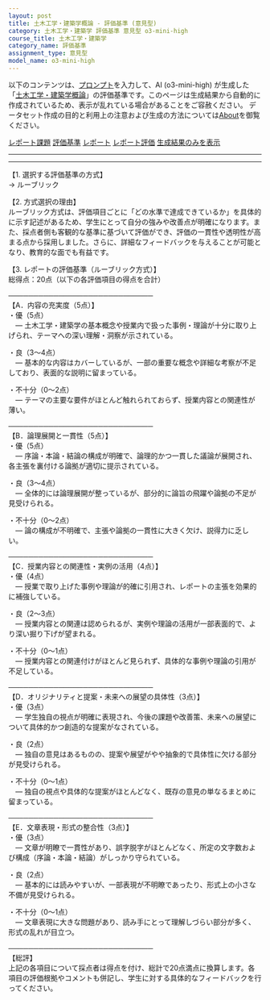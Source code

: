 ```yaml
---
layout: post
title: 土木工学・建築学概論 - 評価基準 (意見型)
category: 土木工学・建築学 評価基準 意見型 o3-mini-high
course_title: 土木工学・建築学
category_name: 評価基準
assignment_type: 意見型
model_name: o3-mini-high
---
```


以下のコンテンツは、[プロンプト](https://github.com/takedatoshiyuki/synthetic_assignments/tree/main/generated/土木工学・建築学/o3-mini-high/prompt_評価基準-意見型.md)を入力して、AI (o3-mini-high) が生成した「[土木工学・建築学概論](/contents/土木工学・建築学/)」の評価基準です。このページは生成結果から自動的に作成されているため、表示が乱れている場合があることをご容赦ください。
データセット作成の目的と利用上の注意および生成の方法については[About](/About)を御覧ください。

[レポート課題](../レポート課題-意見型)
[評価基準](../評価基準-意見型)
[レポート](../レポート-意見型)
[レポート評価](../レポート評価-意見型)
[生成結果のみを表示](https://github.com/takedatoshiyuki/synthetic_assignments/tree/main/generated/土木工学・建築学/o3-mini-high/評価基準-意見型.md)
  

***
***
  
【1. 選択する評価基準の方式】  
→ ルーブリック

【2. 方式選択の理由】  
ルーブリック方式は、評価項目ごとに「どの水準で達成できているか」を具体的に示す記述があるため、学生にとって自分の強みや改善点が明確になります。また、採点者側も客観的な基準に基づいて評価ができ、評価の一貫性や透明性が高まる点から採用しました。さらに、詳細なフィードバックを与えることが可能となり、教育的な面でも有益です。

【3. レポートの評価基準（ルーブリック方式）】  
総得点：20点（以下の各評価項目の得点を合計）

─────────────────────────────  
【A．内容の充実度（5点）】  
・優（5点）  
 ― 土木工学・建築学の基本概念や授業内で扱った事例・理論が十分に取り上げられ、テーマへの深い理解・洞察が示されている。  

・良（3～4点）  
 ― 基本的な内容はカバーしているが、一部の重要な概念や詳細な考察が不足しており、表面的な説明に留まっている。  

・不十分（0～2点）  
 ― テーマの主要な要件がほとんど触れられておらず、授業内容との関連性が薄い。  

─────────────────────────────  
【B．論理展開と一貫性（5点）】  
・優（5点）  
 ― 序論・本論・結論の構成が明確で、論理的かつ一貫した議論が展開され、各主張を裏付ける論拠が適切に提示されている。  

・良（3～4点）  
 ― 全体的には論理展開が整っているが、部分的に論旨の飛躍や論拠の不足が見受けられる。  

・不十分（0～2点）  
 ― 論の構成が不明確で、主張や論拠の一貫性に大きく欠け、説得力に乏しい。  

─────────────────────────────  
【C．授業内容との関連性・実例の活用（4点）】  
・優（4点）  
 ― 授業で取り上げた事例や理論が的確に引用され、レポートの主張を効果的に補強している。  

・良（2～3点）  
 ― 授業内容との関連は認められるが、実例や理論の活用が一部表面的で、より深い掘り下げが望まれる。  

・不十分（0～1点）  
 ― 授業内容との関連付けがほとんど見られず、具体的な事例や理論の引用が不足している。  

─────────────────────────────  
【D．オリジナリティと提案・未来への展望の具体性（3点）】  
・優（3点）  
 ― 学生独自の視点が明確に表現され、今後の課題や改善策、未来への展望について具体的かつ創造的な提案がなされている。  

・良（2点）  
 ― 独自の意見はあるものの、提案や展望がやや抽象的で具体性に欠ける部分が見受けられる。  

・不十分（0～1点）  
 ― 独自の視点や具体的な提案がほとんどなく、既存の意見の単なるまとめに留まっている。  

─────────────────────────────  
【E．文章表現・形式の整合性（3点）】  
・優（3点）  
 ― 文章が明瞭で一貫性があり、誤字脱字がほとんどなく、所定の文字数および構成（序論・本論・結論）がしっかり守られている。  

・良（2点）  
 ― 基本的には読みやすいが、一部表現が不明瞭であったり、形式上の小さな不備が見受けられる。  

・不十分（0～1点）  
 ― 文章表現に大きな問題があり、読み手にとって理解しづらい部分が多く、形式の乱れが目立つ。  

─────────────────────────────  
【総評】  
上記の各項目について採点者は得点を付け、総計で20点満点に換算します。各項目の評価根拠やコメントも併記し、学生に対する具体的なフィードバックを行ってください。
